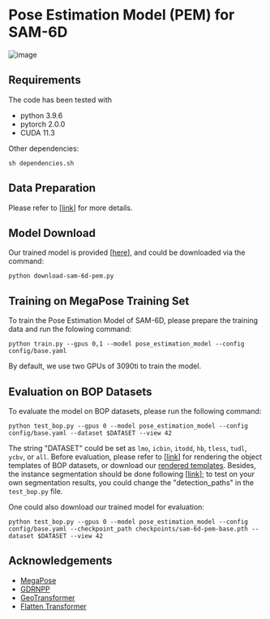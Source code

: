 # Pose Estimation Model (PEM) for SAM-6D 



![image](https://github.com/JiehongLin/SAM-6D/blob/main/pics/overview_pem.png)

## Requirements
The code has been tested with
- python 3.9.6
- pytorch 2.0.0
- CUDA 11.3

Other dependencies:

```
sh dependencies.sh
```

## Data Preparation

Please refer to [[link](https://github.com/JiehongLin/SAM-6D/tree/main/SAM-6D/Data)] for more details.


## Model Download
Our trained model is provided [[here](https://drive.google.com/file/d/1OxUBSiFBD2MozUW6fvZkGpIGm5j3cXE8/view?usp=drive_link)], and could be downloaded via the command:
```
python download-sam-6d-pem.py
```


## Training on MegaPose Training Set

To train the Pose Estimation Model of SAM-6D, please prepare the training data and run the folowing command:
```
python train.py --gpus 0,1 --model pose_estimation_model --config config/base.yaml
```
By default, we use two GPUs of 3090ti to train the model.


## Evaluation on BOP Datasets

To evaluate the model on BOP datasets, please run the following command:
```
python test_bop.py --gpus 0 --model pose_estimation_model --config config/base.yaml --dataset $DATASET --view 42
```
The string "DATASET" could be set as `lmo`, `icbin`, `itodd`, `hb`, `tless`, `tudl`, `ycbv`, or `all`. Before evaluation, please refer to [[link](https://github.com/JiehongLin/SAM-6D/tree/main/SAM-6D/Data)] for rendering the object templates of BOP datasets, or download our [rendered templates](https://drive.google.com/drive/folders/1fXt5Z6YDPZTJICZcywBUhu5rWnPvYAPI?usp=drive_link). Besides, the instance segmentation should be done following [[link](https://github.com/JiehongLin/SAM-6D/tree/main/SAM-6D/Instance_Segmentation_Model)]; to test on your own segmentation results, you could change the "detection_paths" in the `test_bop.py` file.

One could also download our trained model for evaluation:
```
python test_bop.py --gpus 0 --model pose_estimation_model --config config/base.yaml --checkpoint_path checkpoints/sam-6d-pem-base.pth --dataset $DATASET --view 42
```


## Acknowledgements
- [MegaPose](https://github.com/megapose6d/megapose6d)
- [GDRNPP](https://github.com/shanice-l/gdrnpp_bop2022)
- [GeoTransformer](https://github.com/qinzheng93/GeoTransformer)
- [Flatten Transformer](https://github.com/LeapLabTHU/FLatten-Transformer)

